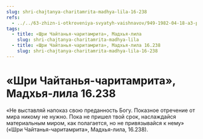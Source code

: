 ```yaml
---
slug: shri-chajtanya-charitamrita-madhya-lila-16-238
refs:
  - ../../63-zhizn-i-otkroveniya-svyatyh-vaishnavov/949-1982-04-18-a3-printsip-parakii-v-nastavlenii-raghunathu-dasu-gosvami.md
tags:
  - title: «Шри Чайтанья-чаритамрита», Мадхья-лила
    slug: shri-chajtanya-charitamrita-madhya-lila
  - title: «Шри Чайтанья-чаритамрита», Мадхья-лила 16.238
    slug: shri-chajtanya-charitamrita-madhya-lila-16-238
---
```


# «Шри Чайтанья-чаритамрита», Мадхья-лила 16.238

«Не выставляй напоказ свою преданность Богу. Показное отречение от мира никому не нужно. Пока не пришел твой срок, наслаждайся материальным миром, как полагается, но не привязывайся к нему» («Шри Чайтанья-чаритамрита», Мадхья-лила, 16.238).
